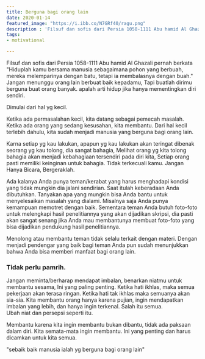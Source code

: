 ```yaml
---
title: Berguna bagi orang lain
date: 2020-01-14
featured_image: "https://i.ibb.co/N7GRf40/ragu.png"
description : 'Filsuf dan sofis dari Persia 1058-1111 Abu hamid Al Ghazali pernah berkata "Hiduplah kamu bersama manusia sebagaimana pohon yang berbuah, mereka melemparinya dengan batu, tetapi ia membalasnya dengan buah."'
tags:
- motivational

---
```

Filsuf dan sofis dari Persia 1058-1111 Abu hamid Al Ghazali pernah berkata "Hiduplah kamu bersama manusia sebagaimana pohon yang berbuah, mereka melemparinya dengan batu, tetapi ia membalasnya dengan buah." Jangan menunggu orang lain berbuat baik kepadamu, Tapi buatlah dirimu berguna buat orang banyak. apalah arti hidup jika hanya mementingkan diri sendiri.

Dimulai dari hal yg kecil.

Ketika ada permasalahan kecil, kita datang sebagai pemecah masalah. Ketika ada orang yang sedang kesusahan, kita membantu. Dari hal kecil terlebih dahulu, kita sudah menjadi manusia yang berguna bagi orang lain.

Karna setiap yg kau lakukan, apapun yg kau lakukan akan teringat dibenak seorang yg kau tolong, dia sangat bahagia, Melihat orang yg kita tolong bahagia akan menjadi kebahagiaan tersendiri pada diri kita, Setiap orang pasti memiliki keinginan untuk bahagia. Tidak terkecuali kamu.
Jangan Hanya Bicara, Bergeraklah.

Ada kalanya Anda punya teman/kerabat yang harus menghadapi kondisi yang tidak mungkin dia jalani sendirian. Saat itulah keberadaan Anda dibutuhkan. Tanyakan apa yang mungkin bisa Anda bantu untuk menyelesaikan masalah yang dialami. Misalnya saja Anda punya kemampuan memotret dengan baik. Sementara teman Anda butuh foto-foto untuk melengkapi hasil penelitiannya yang akan dijadikan skripsi, dia pasti akan sangat senang jika Anda mau membantunya membuat foto-foto yang bisa dijadikan pendukung hasil penelitiannya.<br>

Menolong atau membantu teman tidak selalu terkait dengan materi. Dengan menjadi pendengar yang baik bagi teman Anda pun sudah menunjukkan bahwa Anda bisa memberi manfaat bagi orang lain.

### Tidak perlu pamrih.

Jangan meminta/berharap mendapat imbalan, benarkan niatmu untuk membantu sesama, Ini yang paling penting. Ketika hati ikhlas, maka semua pekerjaan akan terasa ringan. Ketika hati tak ikhlas maka semuanya akan sia-sia. Kita membantu orang hanya karena pujian, ingin mendapatkan imbalan yang lebih, dan hanya ingin terkenal. Salah itu semua.<br>
Ubah niat dan persepsi seperti itu.

Membantu karena kita ingin membantu bukan dibantu, tidak ada paksaan dalam diri. Kita semata-mata ingin membantu. Ini yang penting dan harus dicamkan untuk kita semua.<br>

"sebaik baik manusia ialah yg berguna bagi orang lain"